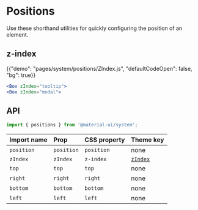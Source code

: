 # Positions

<p class="description">Use these shorthand utilities for quickly configuring the position of an element.</p>

## z-index

{{"demo": "pages/system/positions/ZIndex.js", "defaultCodeOpen": false, "bg": true}}

```jsx
<Box zIndex="tooltip">
<Box zIndex="modal">
```

## API

```js
import { positions } from '@material-ui/system';
```

| Import name | Prop       | CSS property | Theme key                                                      |
| :---------- | :--------- | :----------- | :------------------------------------------------------------- |
| `position`  | `position` | `position`   | none                                                           |
| `zIndex`    | `zIndex`   | `z-index`    | [`zIndex`](/customization/default-theme/?expand-path=$.zIndex) |
| `top`       | `top`      | `top`        | none                                                           |
| `right`     | `right`    | `right`      | none                                                           |
| `bottom`    | `bottom`   | `bottom`     | none                                                           |
| `left`      | `left`     | `left`       | none                                                           |
